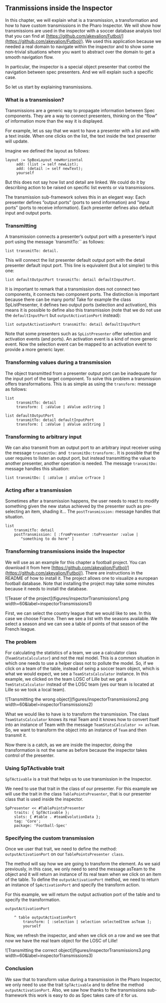 ## Tranmissions inside the Inspector


In this chapter, we will explain what is a transmission, a transformation and how to have custom transmissions in the Pharo Inspector. We will show how transmissions are used in the inspector with a soccer database analysis tool that you can find at [https://github.com/akevalion/Futbol/](https://github.com/akevalion/Futbol/). We used this application because we needed a real domain to navigate within the inspector and to show some non-trivial situations where you want to abstract over the domain to get a smooth navigation flow.

In particular, the inspector is a special object presenter that control the navigation between spec presenters. And we will explain such a specific case.

So let us start by explaining transmissions.

### What is a transmission?

Transmissions are a generic way to propagate information between Spec components. They are a way to connect presenters, thinking on the “flow” of information more than the way it is displayed.

For example, let us say that we want to have a presenter with a list and with a text inside. When one clicks on the list, the text inside the text presenter will update.

Imagine we defined the layout as follows: 

```
layout := SpBoxLayout newHorizontal
     add: (list := self newList);
     add: (detail := self newText);
     yourself
```

But this does not say how list and detail are linked. We could do it by describing action to be raised on specific list events or via transmissions.

The transmission sub-framework solves this in an elegant way: Each presenter defines ”output ports” (ports to send information) and ”input ports” (ports to receive information). Each presenter defines also default input and output ports.

### Transmitting

A transmission connects a presenter’s output port with a presenter’s input port using the message `transmitTo:`` as follows:

```
list transmitTo: detail.
```

This will connect the list presenter default output port with the detail presenter default input port. This line is equivalent (but a lot simpler) to this one:

```
list defaultOutputPort transmitTo: detail defaultInputPort.
```

It is important to remark that a transmission does not connect two components, it connects two component ports. The distinction is important because there can be many ports!
Take for example the class SpListPresenter, it defines two output ports (selection and activation), this means it is possible to define also this transmission (note that we do not use the `defaultInputPort` but `outputActivationPort` instead):

```
list outputActivationPort transmitTo: detail defaultInputPort
```

Note that some presenters such as `SpListPresenter` offer selection and activation events (and ports). An activation event is a kind of more generic event. Now the selection event can be mapped to an activation event to provide a more generic layer.

### Transforming values during a transmission

The object transmitted from a presenter output port can be inadequate for the input port of the target component. To solve this problem a transmission offers transformations.
This is as simple as using the `transform:` message as follows:

```
list
     transmitTo: detail
     transform: [ :aValue | aValue asString ]
```

```
list defaultOutputPort
     transmitTo: detail defaultInputPort
     transform: [ :aValue | aValue asString ]
```

### Transforming to arbitrary input

We can also transmit from an output port to an arbitrary input receiver using the message `transmitDo:` and` transmitDo:transform:`.
It is possible that the user requires to listen an output port, but instead transmitting the value to another presenter, another operation is needed. The message `transmitDo:` message handles this situation:

```
list transmitDo: [ :aValue | aValue crTrace ]
```

### Acting after a transmission 

Sometimes after a transmission happens, the user needs to react to modify something given the new status achieved by the presenter such as pre-selecting an item, shading it…
The `postTransmission:` message handles that situation.

```
list
    transmitTo: detail
    postTransmission: [ :fromPresenter :toPresenter :value |
       "something to do here" ]
```

### Transforming transmissions inside the Inspector

We will use as an example for this chapter a football project. You can download it from here [https://github.com/akevalion/Futbol/](https://github.com/akevalion/Futbol/). There are instructions in the README of how to install it. The project allows one to visualize a european football database. Note that installing the project may take some minutes because it needs to install the database.

![Teaser of the project](figures/inspectorTransmissions1.png width=60&label=inspectorTransmissions1)

First, we can select the country league that we would like to see. In this case we choose France. Then we see a list with the seasons available. We select a season and we can see a table of points of that season of the French league.

### The problem

For calculating the statistics of a team, we use a calculator class (`TeamStatsCalculator`) and not the real model. This is a common situation in which one needs to use a helper class not to pollute the model. So, if we click on a team of the table, instead of seing a soccer team object, which is what we would expect, we see a `TeamStatsCalculator` instance. In this example, we clicked on the team LOSC of Lille but we get a `TemStatsCalculator` instead of the LOSC team (yes our team is located at Lille so we took a local team).

![Transmitting the wrong object](figures/inspectorTransmissions2.png width=60&label=inspectorTransmissions2)

What we would like to have is to transform the transmission. The class `TeamStatsCalculator` knows its real Team and it knows how to convert itself into an instance of Team with the message `TeamStatsCalculator >> asTeam`. So, we want to transform the object into an instance of `Team` and then transmit it.

Now there is a catch, as we are inside the inspector, doing the transformation is not the same as before because the inspector takes control of the presenter.

### Using SpTActivable trait

`SpTActivable` is a trait that helps us to use transmission in the Inspector.

We need to use that trait in the class of our presenter. For this example we will use the trait in the class `TablePointsPresenter`, that is our presenter class that is used inside the inspector.

```
SpPresenter << #TablePointsPresenter
    traits: { SpTActivable };
    slots: { #table . #teamEvolutionData };
    tag: 'Core';
    package: 'Football-Spec'
```

### Specifying the custom transmission

Once we user that trait, we need to define the method: `outputActivationPort` on our `TablePointsPresenter class`.

The method will say how we are going to transform the element. As we said previously, in this case, we only need to send the message asTeam to the object and it will return an instance of its real team when we click on an item of the table. To define the `outputActivationPort` method, we need to return an instance of `SpActivationPort` and specify the transform action.

For this example, we will return the output activation port of the table and to specify the transformation.

```	
outputActivationPort
 
    ^ table outputActivationPort
        transform: [ :selection | selection selectedItem asTeam ];
        yourself
```

Now, we refresh the inspector, and when we click on a row and we see that now we have the real team object for the LOSC of Lille!

![Transmitting the correct object](figures/inspectorTransmissions3.png width=60&label=inspectorTransmissions3)

### Conclusion

We saw that to transform value during a transmission in the Pharo Inspector, we only need to use the trait `SpTActivable` and to define the method `outputActivationPort`. Also, we saw how thanks to the transmissions sub-framework this work is easy to do as Spec takes care of it for us.
